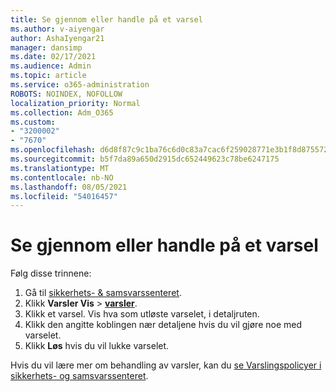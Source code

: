 ```yaml
---
title: Se gjennom eller handle på et varsel
ms.author: v-aiyengar
author: AshaIyengar21
manager: dansimp
ms.date: 02/17/2021
ms.audience: Admin
ms.topic: article
ms.service: o365-administration
ROBOTS: NOINDEX, NOFOLLOW
localization_priority: Normal
ms.collection: Adm_O365
ms.custom:
- "3200002"
- "7670"
ms.openlocfilehash: d6d8f87c9c1ba76c6d0c83a7cac6f259028771e3b1f8d8755729381f79f5b342
ms.sourcegitcommit: b5f7da89a650d2915dc652449623c78be6247175
ms.translationtype: MT
ms.contentlocale: nb-NO
ms.lasthandoff: 08/05/2021
ms.locfileid: "54016457"
---
```

# <a name="review-or-act-on-an-alert"></a>Se gjennom eller handle på et varsel

Følg disse trinnene:

1. Gå til [sikkerhets- & samsvarssenteret](https://go.microsoft.com/fwlink/p/?linkid=2077143).
1. Klikk **Varsler Vis**  >  **[varsler](https://go.microsoft.com/fwlink/?linkid=2103301)**.
1. Klikk et varsel. Vis hva som utløste varselet, i detaljruten.
1. Klikk den angitte koblingen nær detaljene hvis du vil gjøre noe med varselet.
1. Klikk **Løs** hvis du vil lukke varselet.

Hvis du vil lære mer om behandling av varsler, kan du [se Varslingspolicyer i sikkerhets- og samsvarssenteret](https://go.microsoft.com/fwlink/?linkid=2103211).

